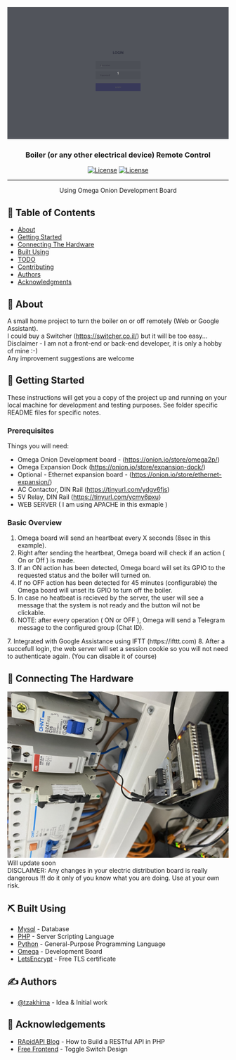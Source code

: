<p align="center">
  <a href="" rel="noopener">
 <img width=600px height=300px src="example.gif" alt="Project logo"></a>
</p>

<h3 align="center">Boiler (or any other electrical device) Remote Control</h3>  

<div align="center">  

[![License](https://img.shields.io/badge/license-MIT-green)](/LICENSE) 
[![License](https://img.shields.io/badge/license-Apache-blue)](/LICENSE)  

</div>  

---

<p align="center"> Using Omega Onion Development Board
    <br> 
</p>


## 📝 Table of Contents

- [About](#about)
- [Getting Started](#getting_started)
- [Connecting The Hardware](#hardware)
- [Built Using](#built_using)
- [TODO](../TODO.md)
- [Contributing](../CONTRIBUTING.md)
- [Authors](#authors)
- [Acknowledgments](#acknowledgement)

## 🧐 About <a name = "about"></a>

A small home project to turn the boiler on or off remotely (Web or Google Assistant).   
I could buy a Switcher (https://switcher.co.il/) but it will be too easy...   
Disclaimer - I am not a front-end or back-end developer, it is only a hobby of mine :-)   
Any improvement suggestions are welcome

## 🏁 Getting Started <a name = "getting_started"></a>

These instructions will get you a copy of the project up and running on your local machine for development and testing purposes. See folder specific README files for specific notes.

### Prerequisites

Things you will need:
- Omega Onion Development board - 
(https://onion.io/store/omega2p/) 
- Omega Expansion Dock (https://onion.io/store/expansion-dock/) 
- Optional - Ethernet expansion board - (https://onion.io/store/ethernet-expansion/)  
- AC Contactor, DIN Rail (https://tinyurl.com/ydgv6fjs)  
- 5V Relay, DIN Rail (https://tinyurl.com/ycmy6pxu)  
- WEB SERVER ( I am using APACHE in this exmaple )

### Basic Overview
1. Omega board will send an heartbeat every X seconds (8sec in this example).  
2. Right after sending the heartbeat, Omega board will check if an action ( On or Off ) is made.  
3. If an ON action has been detected, Omega board will set its GPIO to the requested status and the boiler will turned on.  
4. If no OFF action has been detected for 45 minutes (configurable) the Omega board will unset its GPIO to turn off the boiler.  
5. In case no heatbeat is recieved by the server, the user will see a message that the system is not ready and the button wil not be clickable.  
6. NOTE: after every operation ( ON or OFF ), Omega will send a Telegram message to the configured group (Chat ID).
<INSER SKETCH>  
7. Integrated with Google Assistance using IFTT (https://ifttt.com)  
8. After a succefull login, the web server will set a session cookie so you will not need to authenticate again. (You can disable it of course)  



## 🔧 Connecting The Hardware <a name = "hardware"></a>
![](omega.JPG)
Will update soon  
DISCLAIMER: Any changes in your electric distribution board is really dangerous !!! do it only of you know what you are doing. Use at your own risk.  


## ⛏️ Built Using <a name = "built_using"></a>

- [Mysql](https://www.mysql.com/) - Database
- [PHP](https://www.php.net/) - Server Scripting Language
- [Python](https://www.python.org/) - General-Purpose Programming Language
- [Omega](https://onion.io/omega2/) - Development Board  
- [LetsEncrypt](https://letsencrypt.org/) - Free TLS certificate

## ✍️ Authors <a name = "authors"></a>

- [@tzakhima](https://github.com/Tzakhima/) - Idea & Initial work


## 🎉 Acknowledgements <a name = "acknowledgement"></a>

- [RApidAPI Blog](https://rapidapi.com/blog/) - How to Build a RESTful API in PHP 
- [Free Frontend](https://codepen.io/AlexJedi/pen/rwwvXw) - Toggle Switch Design
